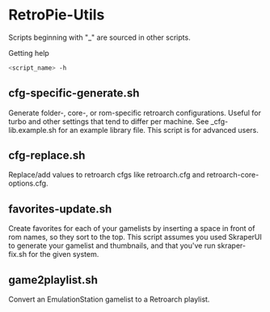 # RetroPie-Utils

Scripts beginning with "_" are sourced in other scripts.

Getting help

```sh
<script_name> -h
```

## cfg-specific-generate.sh

Generate folder-, core-, or rom-specific retroarch configurations. Useful for turbo and other settings that tend to differ per machine. See _cfg-lib.example.sh for an example library file. This script is for advanced users.

## cfg-replace.sh

Replace/add values to retroarch cfgs like retroarch.cfg and retroarch-core-options.cfg.

## favorites-update.sh

Create favorites for each of your gamelists by inserting a space in front of rom names, so they sort to the top. This script assumes you used SkraperUI to generate your gamelist and thumbnails, and that you've run skraper-fix.sh for the given system.

## game2playlist.sh

Convert an EmulationStation gamelist to a Retroarch playlist.
